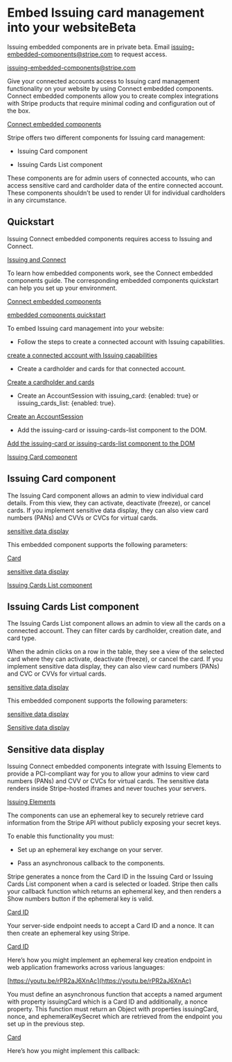 # Embed Issuing card management into your websiteBeta

Issuing embedded components are in private beta. Email issuing-embedded-components@stripe.com to request access.

[issuing-embedded-components@stripe.com](mailto:issuing-embedded-components@stripe.com)

Give your connected accounts access to Issuing card management functionality on your website by using Connect embedded components. Connect embedded components allow you to create complex integrations with Stripe products that require minimal coding and configuration out of the box.

[Connect embedded components](/connect/get-started-connect-embedded-components)

Stripe offers two different components for Issuing card management:

- Issuing Card component

- Issuing Cards List component

These components are for admin users of connected accounts, who can access sensitive card and cardholder data of the entire connected account. These components shouldn’t be used to render UI for individual cardholders in any circumstance.

## Quickstart

Issuing Connect embedded components requires access to Issuing and Connect.

[Issuing and Connect](/issuing/connect)

To learn how embedded components work, see the Connect embedded components guide. The corresponding embedded components quickstart can help you set up your environment.

[Connect embedded components](/connect/get-started-connect-embedded-components)

[embedded components quickstart](/connect/connect-embedded-components/quickstart)

To embed Issuing card management into your website:

- Follow the steps to create a connected account with Issuing capabilities.

[create a connected account with Issuing capabilities](/issuing/connect#create-connected-accounts-with-issuing-capabilities)

- Create a cardholder and cards for that connected account.

[Create a cardholder and cards](/issuing/connect/cardholders-and-cards)

- Create an AccountSession with issuing_card: {enabled: true} or issuing_cards_list: {enabled: true}.

[Create an AccountSession](/connect/connect-embedded-components/quickstart#server-endpoint)

- Add the issuing-card or issuing-cards-list component to the DOM.

[Add the issuing-card or issuing-cards-list component to the DOM](/connect/connect-embedded-components/quickstart#embedded-component)

[Issuing Card component](#issuing-card-component)

## Issuing Card component

The Issuing Card component allows an admin to view individual card details. From this view, they can activate, deactivate (freeze), or cancel cards. If you implement sensitive data display, they can also view card numbers (PANs) and CVVs or CVCs for virtual cards.

[sensitive data display](#sensitive-data-display)

This embedded component supports the following parameters:

[Card](/api/issuing/cards/object#issuing_card_object-id)

[sensitive data display](#sensitive-data-display)

[Issuing Cards List component](#issuing-cards-list-component)

## Issuing Cards List component

The Issuing Cards List component allows an admin to view all the cards on a connected account. They can filter cards by cardholder, creation date, and card type.

When the admin clicks on a row in the table, they see a view of the selected card where they can activate, deactivate (freeze), or cancel the card. If you implement sensitive data display, they can also view card numbers (PANs) and CVC or CVVs for virtual cards.

[sensitive data display](#sensitive-data-display)

This embedded component supports the following parameters:

[sensitive data display](#sensitive-data-display)

[Sensitive data display](#sensitive-data-display)

## Sensitive data display

Issuing Connect embedded components integrate with Issuing Elements to provide a PCI-compliant way for you to allow your admins to view card numbers (PANs) and CVV or CVCs for virtual cards. The sensitive data renders inside Stripe-hosted iframes and never touches your servers.

[Issuing Elements](/issuing/elements)

The components can use an ephemeral key to securely retrieve card information from the Stripe API without publicly exposing your secret keys.

To enable this functionality you must:

- Set up an ephemeral key exchange on your server.

- Pass an asynchronous callback to the components.

Stripe generates a nonce from the Card ID in the Issuing Card or Issuing Cards List component when a card is selected or loaded. Stripe then calls your callback function which returns an ephemeral key, and then renders a Show numbers button if the ephemeral key is valid.

[Card ID](/api/issuing/cards/object#issuing_card_object-id)

Your server-side endpoint needs to accept a Card ID and a nonce. It can then create an ephemeral key using Stripe.

[Card ID](/api/issuing/cards/object#issuing_card_object-id)

Here’s how you might implement an ephemeral key creation endpoint in web application frameworks across various languages:

[https://youtu.be/rPR2aJ6XnAc](https://youtu.be/rPR2aJ6XnAc)

You must define an asynchronous function that accepts a named argument with property issuingCard which is a Card ID and additionally, a nonce property. This function must return an Object with properties issuingCard, nonce, and ephemeralKeySecret which are retrieved from the endpoint you set up in the previous step.

[Card](/api/issuing/cards/object#issuing_card_object-id)

Here’s how you might implement this callback:
